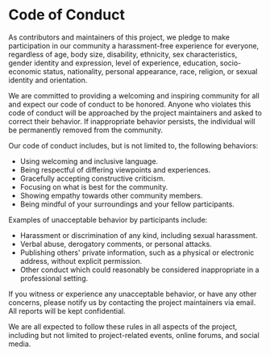 # Code of Conduct

As contributors and maintainers of this project, we pledge to make participation in our community a harassment-free experience for everyone, regardless of age, body size, disability, ethnicity, sex characteristics, gender identity and expression, level of experience, education, socio-economic status, nationality, personal appearance, race, religion, or sexual identity and orientation.

We are committed to providing a welcoming and inspiring community for all and expect our code of conduct to be honored. Anyone who violates this code of conduct will be approached by the project maintainers and asked to correct their behavior. If inappropriate behavior persists, the individual will be permanently removed from the community.

Our code of conduct includes, but is not limited to, the following behaviors:

* Using welcoming and inclusive language.
* Being respectful of differing viewpoints and experiences.
* Gracefully accepting constructive criticism.
* Focusing on what is best for the community.
* Showing empathy towards other community members.
* Being mindful of your surroundings and your fellow participants.

Examples of unacceptable behavior by participants include:

* Harassment or discrimination of any kind, including sexual harassment.
* Verbal abuse, derogatory comments, or personal attacks.
* Publishing others' private information, such as a physical or electronic address, without explicit permission.
* Other conduct which could reasonably be considered inappropriate in a professional setting.

If you witness or experience any unacceptable behavior, or have any other concerns, please notify us by contacting the project maintainers via email. All reports will be kept confidential.

We are all expected to follow these rules in all aspects of the project, including but not limited to project-related events, online forums, and social media.